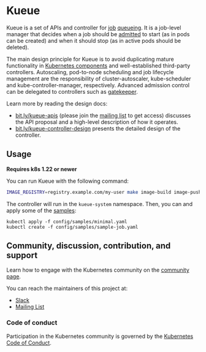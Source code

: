 # Kueue

Kueue is a set of APIs and controller for [job](docs/concepts/queued_workload.md)
[queueing](docs/concepts/README.md#queueing). It is a job-level manager that
decides when a job should be [admitted](docs/concepts/README.md#admission) to start
(as in pods can be created) and when it should stop (as in active pods should be 
deleted).

The main design principle for Kueue is to avoid duplicating mature functionality
in [Kubernetes components](https://kubernetes.io/docs/concepts/overview/components/)
and well-established third-party controllers. Autoscaling, pod-to-node scheduling and
job lifecycle management are the responsibility of cluster-autoscaler,
kube-scheduler and kube-controller-manager, respectively. Advanced
admission control can be delegated to controllers such as [gatekeeper](https://github.com/open-policy-agent/gatekeeper).

<!-- TODO(#64) Remove links to google docs once the contents have been migrated to this repo -->
Learn more by reading the design docs:
- [bit.ly/kueue-apis](https://bit.ly/kueue-apis) (please join the [mailing list](https://groups.google.com/a/kubernetes.io/g/wg-batch)
to get access) discusses the API proposal and a high-level description of how it
operates.
- [bit.ly/kueue-controller-design](https://bit.ly/kueue-controller-design)
presents the detailed design of the controller.

## Usage

**Requires k8s 1.22 or newer**

You can run Kueue with the following command:

```sh
IMAGE_REGISTRY=registry.example.com/my-user make image-build image-push deploy
```

The controller will run in the `kueue-system` namespace.
Then, you can and apply some of the [samples](config/samples):

```
kubectl apply -f config/samples/minimal.yaml
kubectl create -f config/samples/sample-job.yaml
```

## Community, discussion, contribution, and support

Learn how to engage with the Kubernetes community on the [community page](http://kubernetes.io/community/).

You can reach the maintainers of this project at:

- [Slack](https://kubernetes.slack.com/messages/wg-batch)
- [Mailing List](https://groups.google.com/a/kubernetes.io/g/wg-batch)

### Code of conduct

Participation in the Kubernetes community is governed by the [Kubernetes Code of Conduct](code-of-conduct.md).
